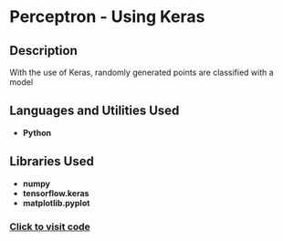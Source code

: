 <h1>Perceptron - Using Keras</h1>




<h2>Description</h2>
With the use of Keras, randomly generated points are classified with a model
<br />


<h2>Languages and Utilities Used</h2>

- <b>Python</b> 
  

<h2>Libraries Used </h2>

- <b>numpy</b>
- <b>tensorflow.keras</b>
- <b>matplotlib.pyplot</b>


 ### [Click to visit code](https://github.com/KFrimps/Perceptron/blob/main/Perceptron.ipynb)
